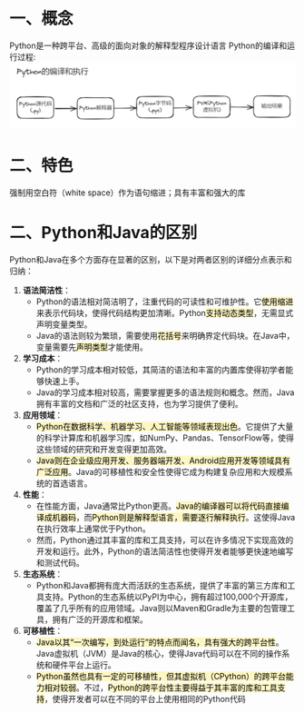 # 一、概念
Python是一种跨平台、高级的面向对象的解释型程序设计语言
Python的编译和运行过程:
![](https://raw.githubusercontent.com/liuxiaofeii/BC4A0327-E9BF-B504-C6AE-24BEC8348190/main/20240528094915.png)
# 二、特色
强制用空白符（white space）作为语句缩进；具有丰富和强大的库
# 二、Python和Java的区别
Python和Java在多个方面存在显著的区别，以下是对两者区别的详细分点表示和归纳：
1. **语法简洁性**：
    - Python的语法相对简洁明了，注重代码的可读性和可维护性。它<mark style="background: #FFF3A3A6;">使用缩进</mark>来表示代码块，使得代码结构更加清晰。Python<mark style="background: #FFF3A3A6;">支持动态类型</mark>，无需显式声明变量类型。
    - Java的语法则较为繁琐，需要使用<mark style="background: #FFF3A3A6;">花括号</mark>来明确界定代码块。在Java中，变量需要先<mark style="background: #FFF3A3A6;">声明类型</mark>才能使用。
2. **学习成本**：
    - Python的学习成本相对较低，其简洁的语法和丰富的内置库使得初学者能够快速上手。
    - Java的学习成本相对较高，需要掌握更多的语法规则和概念。然而，Java拥有丰富的文档和广泛的社区支持，也为学习提供了便利。
3. **应用领域**：
    - <mark style="background: #FFF3A3A6;">Python在数据科学、机器学习、人工智能等领域表现出色</mark>。它提供了大量的科学计算库和机器学习库，如NumPy、Pandas、TensorFlow等，使得这些领域的研究和开发变得更加高效。
    - <mark style="background: #FFF3A3A6;">Java则在企业级应用开发、服务器端开发、Android应用开发等领域具有广泛应用</mark>。Java的可移植性和安全性使得它成为构建复杂应用和大规模系统的首选语言。
4. **性能**：
    - 在性能方面，Java通常比Python更高。<mark style="background: #FFF3A3A6;">Java的编译器可以将代码直接编译成机器码</mark>，而<mark style="background: #FFF3A3A6;">Python则是解释型语言，需要逐行解释执行</mark>。这使得Java在执行效率上通常优于Python。
    - 然而，Python通过其丰富的库和工具支持，可以在许多情况下实现高效的开发和运行。此外，Python的语法简洁性也使得开发者能够更快速地编写和测试代码。
5. **生态系统**：
    - Python和Java都拥有庞大而活跃的生态系统，提供了丰富的第三方库和工具支持。Python的生态系统以PyPI为中心，拥有超过100,000个开源库，覆盖了几乎所有的应用领域。Java则以Maven和Gradle为主要的包管理工具，拥有广泛的开源库和框架。
6. **可移植性**：
    - <mark style="background: #FFF3A3A6;">Java以其“一次编写，到处运行”的特点而闻名，具有强大的跨平台性</mark>。Java虚拟机（JVM）是Java的核心，使得Java代码可以在不同的操作系统和硬件平台上运行。
    - <mark style="background: #FFF3A3A6;">Python虽然也具有一定的可移植性，但其虚拟机（CPython）的跨平台能力相对较弱</mark>。不过，<mark style="background: #FFF3A3A6;">Python的跨平台性主要得益于其丰富的库和工具支持</mark>，使得开发者可以在不同的平台上使用相同的Python代码
